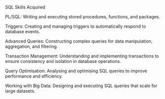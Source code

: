 SQL Skills Acquired

PL/SQL: Writing and executing stored procedures, functions, and packages.

Triggers: Creating and managing triggers to automatically respond to database events.

Advanced Queries: Constructing complex queries for data manipulation, aggregation, and filtering.

Transaction Management: Understanding and implementing transactions to ensure consistency and isolation in database operations.

Query Optimisation: Analysing and optimising SQL queries to improve performance and efficiency.

Working with Big Data: Designing and executing SQL queries that scale for large datasets.
